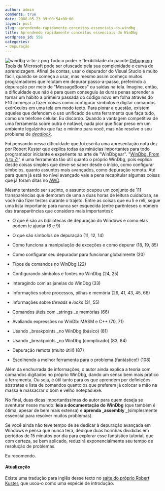 ```yaml
---
author: admin
comments: true
date: 2008-05-23 09:00:54+00:00
layout: post
slug: aprendendo-rapidamente-conceitos-essenciais-do-windbg
title: Aprendendo rapidamente conceitos essenciais do WinDbg
wordpress_id: 558
categories:
- Depuração
---
```


![windbg-a-to-z.png](http://www.caloni.com.br/blog/wp-content/uploads/windbg-a-to-z.png) Todo o poder e flexibilidade do pacote [Debugging Tools](http://www.microsoft.com/whdc/devtools/debugging/default.mspx) da Microsoft pode ser ofuscado pela sua complexidade e curva de aprendizagem. Afinal de contas, usar o depurador do Visual Studio é muito fácil, quando se começa a usar, mas mesmo assim conheço muitos programadores que relutam em depurar passo-a-passo, preferindo a depuração por meio de "MessageBoxes" ou saídas na tela. Imagine, então, a dificuldade que não é para quem conseguiu às duras penas aprender a tornar um hábito a primeira passada do código novo em folha através do F10 começar a fazer coisas como configurar símbolos e digitar comandos exdrúxulos em uma tela em modo texto. Para piorar a questão, existem aqueles que defendem o uso unificado de uma ferramenta que faça tudo, como um telefone celular. Eu discordo. Quando a vantagem competitiva de uma ferramenta sobre outra é notável, nada pior que ficar preso em um ambiente legalzinho que faz o mínimo para você, mas não resolve o seu problema de [_deadlock_](http://en.wikipedia.org/wiki/Deadlock).



Foi pensando nessa dificuldade que foi escrita uma apresentação nota dez por Robert Kuster que explica todas as minúcias importantes para todo programador iniciante e experiente na arte de "WinDbgear". "[WinDbg. From A to Z!](http://www.software.rkuster.com/windbg/windbg_booklet.htm)" é uma ferramenta tão útil quanto o próprio WinDbg, pois explica desde coisas simples que deve-se saber desde o início, como configurar símbolos, quanto assuntos mais avançados, como depuração remota. Até para quem já está no nível avançado vale a pena recapitular algumas coisas que já foram ditas no  [AWD](http://advancedwindowsdebugging.com/).

Mesmo tentando ser sucinto, o assunto ocupou um conjunto de 111 transparências que demoram de uma a duas horas de leitura cuidadosa, se você não fizer testes durante o trajeto. Entre as coisas que eu li e reli, segue uma lista importante para nunca ser esquecida (entre parênteses o número das transparências que considero mais importantes):



	
  * O que é são as bibliotecas de depuração do Windows e como elas podem te ajudar (6 e 9)

	
  * O que são símbolos de depuração (11, 12, 14)

	
  * Como funciona a manipulação de exceções e como depurar (18, 19, 85)

	
  * Como configurar seu depurador para funcionar globalmente (20)

	
  * Tipos de comandos no WinDbg (22)

	
  * Configurando símbolos e fontes no WinDbg (24, 25)

	
  * Interagindo com as janelas do WinDbg (33)

	
  * Informações sobre processos, pilhas e memória (29, 41, 43, 45, 66)

	
  * Informações sobre _threads_ e _locks_ (31, 55)

	
  * Comandos úteis com _strings _e memórias (66)

	
  * Avaliando expressões no WinDb: MASM e C++ (70, 71)

	
  * Usando _breakpoints _no WinDbg (básico) (81)

	
  * Usando _breakpoints _no WinDbg (complicado) (83, 84)

	
  * Depuração remota (muito útil!) (87)

	
  * Escolhendo a melhor ferramenta para o problema (fantástico!) (108)


Além da enchurrada de informações, o autor ainda explica a teoria com comandos digitados no próprio WinDbg, dando um senso bem mais prático à ferramenta. Ou seja, é útil tanto para os que aprendem por definições abstratas e lista de comandos quanto os que preferem já colocar a mão na massa e massacrar o bom e velho notepad.exe.

No final, duas dicas importantíssimas do autor para quem deseja se aventurar nesse mundo: **leia a documentação do WinDbg** (que também é ótima, apesar de bem mais extensa) e **aprenda _assembly _**(simplesmente essencial para resolver muitos problemas).

Se você ainda não teve tempo de se dedicar à depuração avançada em Windows e pensa que nunca terá, dedique duas horinhas divididas em períodos de 15 minutos por dia para explorar esse fantástico tutorial, que com certeza, se bem aplicado, reduzirá exponencialmente seu tempo de resolução de problemas.

Eu recomendo.


#### Atualização


Existe uma tradução para inglês desse texto no [saite do próprio Robert Kuster](http://windbg.info/), que usou-o como uma espécie de introdução.
